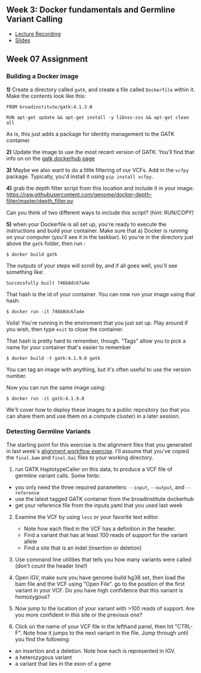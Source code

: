 ## Week 3: Docker fundamentals and Germline Variant Calling

- [Lecture Recording](https://wustl.box.com/s/23iyu9ntm24uvsjwhyyh4dzro13pa4l2)
- [Slides](bfx_workshop_06_docker_variant_calling_2021.pdf)


## Week 07 Assignment


### Building a Docker image


**1)** Create a directory called `gatk`, and create a file called `Dockerfile` within it. Make the contents look like this:

```
FROM broadinstitute/gatk:4.1.3.0

RUN apt-get update && apt-get install -y libnss-sss && apt-get clean all
```

As is, this just adds a package for identity management to the GATK container

**2)** Update the image to use the most recent version of GATK. You'll find that info on on the [gatk dockerhub page](https://hub.docker.com/r/broadinstitute/gatk/)

**3)** Maybe we also want to do a little filtering of our VCFs.  Add in the `vcfpy` package. Typically, you'd install it using `pip install vcfpy`.

**4)** grab the depth filter script from this location and include it in your image:
https://raw.githubusercontent.com/genome/docker-depth-filter/master/depth_filter.py

Can you think of two different ways to include this script?  (hint: RUN/COPY)

**5)** when your Dockerfile is all set up, you're ready to execute the instructions and build your container.  Make sure that a) Docker is running on your computer (you'll see it in the taskbar). b) you're in the directory just above the `gatk` folder, then run :

```
$ docker build gatk
```

The outputs of your steps will scroll by, and if all goes well, you'll see something like: 

```
Successfully built 746b8dc67a4e
```

That hash is the id of your container. You can now run your image using that hash:

```
$ docker run -it 746b8dc67a4e
```
Voila! You're running in the enviroment that you just set up.  Play around if you wish, then type `exit` to close the container.

That hash is pretty hard to remember, though. "Tags" allow you to pick a name for your container that's easier to remember

``` 
$ docker build -t gatk:4.1.9.0 gatk 
```
You can tag an image with anything, but it's often useful to use the version number. 

Now you can run the same image using:

```
$ docker run -it gatk:4.1.9.0

```

We'll cover how to deploy these images to a public repository (so that you can share them and use them on a compute cluster) in a later session.

### Detecting Germline Variants

The starting point for this exercise is the alignment files that you generated in last week's [alignment workflow exercise](https://github.com/genome/bfx-workshop/blob/master/archive/lectures/week_05/cromwell_alignment_walkthrough.md).  I'll assume that you've copied the `final.bam` and `final.bai` files to your working directory.

1) run GATK HaplotypeCaller on this data, to produce a VCF file of germline variant calls.  Some hints:

  - you only need the three required parameters: `--input`, `--output`, and `--reference`
  - use the latest tagged GATK container from the broadinstitute dockerhub
  - get your reference file from the inputs.yaml that you used last week

2) Examine the VCF by using `less` or your favorite text editor. 
 
   - Note how each filed in the VCF has a definition in the header. 
   - Find a variant that has at least 100 reads of support for the variant allele
   - Find a site that is an indel (insertion or deletion)

3) Use command line utilities that tells you how many variants were called (don't count the header line!)

4) Open IGV, make sure you have genome build hg38 set, then load the bam file and the VCF using "Open File".  go to the position of the first variant in your VCF.  Do you have high confidence that this variant is homozygous?   

5) Now jump to the location of your variant with >100 reads of support. Are you more confident in this site or the previous one?

6) Click on the name of your VCF file in the lefthand panel, then hit "CTRL-F".  Note how it jumps to the next variant in the file.  Jump through until you find the following:

- an insertion and a deletion. Note how each is represented in IGV.
- a heterozygous variant
- a variant that lies in the exon of a gene






